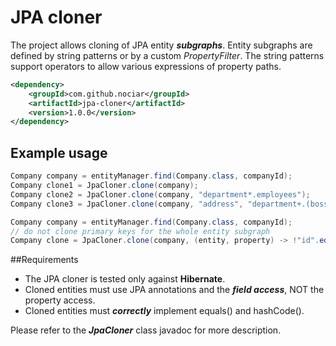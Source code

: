 
# JPA cloner #

The project allows cloning of JPA entity _**subgraphs**_. Entity subgraphs are defined by string patterns or by a custom _PropertyFilter_. The string patterns support operators to allow various expressions of property paths.

```xml
<dependency>
    <groupId>com.github.nociar</groupId>
    <artifactId>jpa-cloner</artifactId>
    <version>1.0.0</version>
</dependency>
```

## Example usage
```java
Company company = entityManager.find(Company.class, companyId);
Company clone1 = JpaCloner.clone(company);
Company clone2 = JpaCloner.clone(company, "department*.employees");
Company clone3 = JpaCloner.clone(company, "address", "department+.(boss|employees).address);
```

```java
Company company = entityManager.find(Company.class, companyId);
// do not clone primary keys for the whole entity subgraph
Company clone = JpaCloner.clone(company, (entity, property) -> !"id".equals(property));
```

##Requirements
- The JPA cloner is tested only against **Hibernate**.
- Cloned entities must use JPA annotations and the _**field access**_, NOT the property access.
- Cloned entities must _**correctly**_ implement equals() and hashCode().

Please refer to the _**JpaCloner**_ class javadoc for more description.